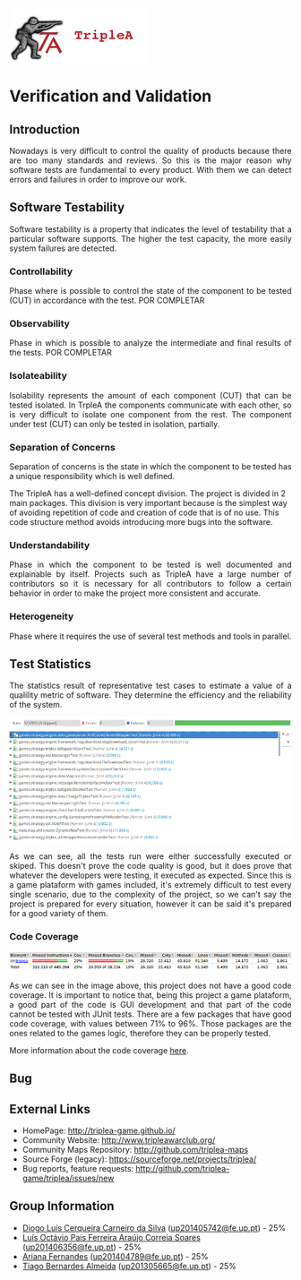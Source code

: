 ![TripleAICon](resources/icon_menu.png)

# Verification and Validation

## Introduction

<p align="justify">  Nowadays is very difficult to control the quality of products because there are too many standards and reviews. So this is the major reason why software tests are fundamental to every product. With them we can detect errors and failures in order to improve our work. </p>


## Software Testability 
<p align="justify">Software testability is a property that indicates the level of testability that a particular software supports. The higher the test capacity, the more easily system failures are detected.
</p>

### Controllability
<p align="justify">Phase where is possible to control the state of the component to be tested (CUT) in accordance with the test.
POR COMPLETAR
</p>

### Observability
<p align="justify">Phase in which is possible to analyze the intermediate and final results of the tests.
POR COMPLETAR
</p>


### Isolateability

<p align="justify">Isolability represents the amount of each component (CUT) that can be tested isolated. 
In TrpleA the components communicate with each other, so is  very difficult to isolate one component from the rest. The component under test (CUT) can only be tested in isolation, partially.
</p>


### Separation of Concerns

<p align="justify"> Separation of concerns is the state in which the component to be tested has a unique responsibility which is well defined.

The TripleA has a well-defined concept division. The project is divided in 2 main packages. This division is very important because is the simplest way of avoiding repetition of code and creation of code that is of no use. This code structure method avoids introducing more bugs into the software.
</p>

### Understandability

<p align="justify"> Phase in which the component to be tested is well documented and explainable by itself.
Projects such as TripleA have a large number of contributors so it is necessary for all contributors to follow a certain behavior in order to make the project more consistent and accurate.
</p>

### Heterogeneity
<p align="justify"> Phase where it requires the use of several test methods and tools in parallel.
</p>

## Test Statistics

<p align="justify"> The statistics result of representative test cases to estimate a value of a qualility metric of software.
They determine the efficiency and the reliability of the system. </p>

![Tests Run](resources/TestsRun.png)

<p align="justify"> As we can see, all the tests run were either successfully executed or skiped. This doesn't prove the 
code quality is good, but it does prove that whatever the developers were testing, it executed as expected. Since this is 
a game plataform with games included, it's extremely difficult to test every single scenario, due to the complexity of the 
project, so we can't say the project is prepared for every situation, however it can be said it's prepared for a good variety 
of them.</p>

### Code Coverage

![Code Coverage](resources/CodeCoverage.png)

<p align="justify"> As we can see in the image above, this project does not have a good code coverage. It is important to 
notice that, being this project a game plataform, a good part of the code is GUI development and that part of the code 
cannot be tested with JUnit tests. There are a few packages that have good code coverage, with values between 71% to 96%. 
Those packages are the ones related to the games logic, therefore they can be properly tested.</p>

More information about the code coverage [here](https://htmlpreview.github.io/?https://raw.githubusercontent.com/arianafernandes/triplea/master/index.html).
## Bug

## External Links
* HomePage: http://triplea-game.github.io/
* Community Website: http://www.tripleawarclub.org/
* Community Maps Repository: http://github.com/triplea-maps
* Source Forge (legacy): https://sourceforge.net/projects/triplea/
* Bug reports, feature requests: http://github.com/triplea-game/triplea/issues/new

## Group Information

* [Diogo Luís Cerqueira Carneiro da Silva](https://github.com/pingudiogo) (up201405742@fe.up.pt) - 25%<br>
* [Luís Octávio Pais Ferreira Araújo Correia Soares](https://github.com/LuiSoares) (up201406356@fe.up.pt) - 25%<br>
* [Ariana Fernandes](https://github.com/arianafernandes) (up201404789@fe.up.pt) - 25%<br>
* [Tiago Bernardes Almeida](https://github.com/tiagobalm) (up201305665@fe.up.pt) - 25%<br>

